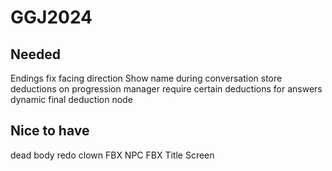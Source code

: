 # GGJ2024

## Needed
Endings
fix facing direction
Show name during conversation
store deductions on progression manager
require certain deductions for answers
dynamic final deduction node

## Nice to have
dead body
redo clown FBX
NPC FBX
Title Screen